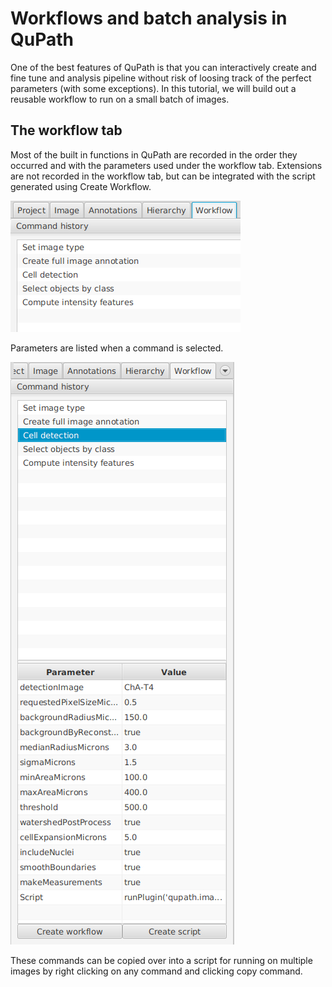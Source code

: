 # Workflows and batch analysis in QuPath
One of the best features of QuPath is that you can interactively create and fine tune and analysis pipeline without risk of loosing track of the perfect parameters (with some exceptions). In this tutorial, we will build out a reusable workflow to run on a small batch of images.

## The workflow tab
Most of the built in functions in QuPath are recorded in the order they occurred and with the parameters used under the workflow tab. Extensions are not recorded in the workflow tab, but can be integrated with the script generated using Create Workflow.

<img src='/Tutorials/PNGs/WorkflowTab.png' width='368' height='210'><br>

Parameters are listed when a command is selected.

<img src='/Tutorials/PNGs/WorkflowTab_parameters.png' width='358' height='932'><br>

These commands can be copied over into a script for running on multiple images by right clicking on any command and clicking copy command.

